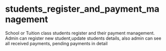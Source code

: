 # students_register_and_payment_management
School or Tuition class students register and their payment management. Admin can register new student,update students details, also admin can see all received payments, pending payments in detail 
